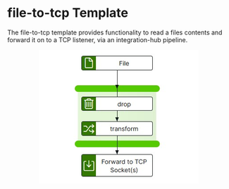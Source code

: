 # file-to-tcp Template

The file-to-tcp template provides functionality to read a files contents and forward it on to a TCP listener, via an integration-hub pipeline.

<p align="center">
<img src="../../assets/images/file-to-tcp/2.1/flow_file-to-tcp.jpg" />
</p>

